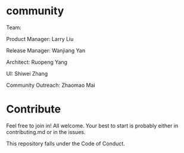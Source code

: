# community

Team: 


Product Manager: Larry Liu

Release Manager: Wanjiang Yan

Architect: Ruopeng Yang

UI: Shiwei Zhang

Community Outreach: Zhaomao Mai

# Contribute

Feel free to join in! All welcome. Your best to start is probably either in contributing.md or in the issues.


This repository falls under the Code of Conduct.
